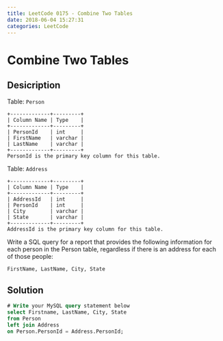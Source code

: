 ```yaml
---
title: LeetCode 0175 - Combine Two Tables
date: 2018-06-04 15:27:31
categories: LeetCode
---
```

# Combine Two Tables

<!--more-->

## Desicription

Table: `Person`

```
+-------------+---------+
| Column Name | Type    |
+-------------+---------+
| PersonId    | int     |
| FirstName   | varchar |
| LastName    | varchar |
+-------------+---------+
PersonId is the primary key column for this table.
```

Table: `Address`

```
+-------------+---------+
| Column Name | Type    |
+-------------+---------+
| AddressId   | int     |
| PersonId    | int     |
| City        | varchar |
| State       | varchar |
+-------------+---------+
AddressId is the primary key column for this table.
```

Write a SQL query for a report that provides the following information for each person in the Person table, regardless if there is an address for each of those people:

```
FirstName, LastName, City, State
```

## Solution

```sql
# Write your MySQL query statement below
select Firstname, LastName, City, State
from Person
left join Address
on Person.PersonId = Address.PersonId;
```